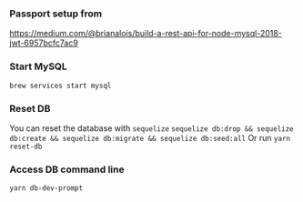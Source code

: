 ### Passport setup from

https://medium.com/@brianalois/build-a-rest-api-for-node-mysql-2018-jwt-6957bcfc7ac9

### Start MySQL

`brew services start mysql`

### Reset DB

You can reset the database with `sequelize`
`sequelize db:drop && sequelize db:create && sequelize db:migrate && sequelize db:seed:all`
Or run `yarn reset-db`

### Access DB command line

`yarn db-dev-prompt`
